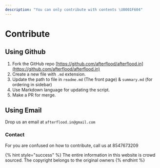 ```yaml
---
description: "You can only contribute with contents \U0001F604"
---
```


# Contribute

## Using Github

1. Fork the GitHub repo [https://github.com/afterflood/afterflood.in](https://github.com/afterflood/afterflood.in)
2. Create a new file with `.md` extension.
3. Update the path to file in `readme.md` \(The front page\) & `summary.md` \(for ordering in sidebar\)
4. Use Markdown language for updating the script.
5. Make a PR for merge.

## Using Email

Drop us an email at `afterflood.in@gmail.com`

### Contact

For you are confused on how to contribute, call us at 8547673209

{% hint style="success" %}
The entire information in this website is crowd sourced. The copyright belongs to the original owners
{% endhint %}
